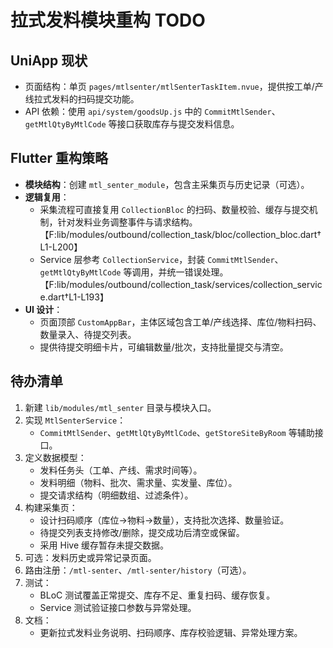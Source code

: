 # 拉式发料模块重构 TODO

## UniApp 现状
- 页面结构：单页 `pages/mtlsenter/mtlSenterTaskItem.nvue`，提供按工单/产线拉式发料的扫码提交功能。
- API 依赖：使用 `api/system/goodsUp.js` 中的 `CommitMtlSender`、`getMtlQtyByMtlCode` 等接口获取库存与提交发料信息。

## Flutter 重构策略
- **模块结构**：创建 `mtl_senter_module`，包含主采集页与历史记录（可选）。
- **逻辑复用**：
  - 采集流程可直接复用 `CollectionBloc` 的扫码、数量校验、缓存与提交机制，针对发料业务调整事件与请求结构。【F:lib/modules/outbound/collection_task/bloc/collection_bloc.dart†L1-L200】
  - Service 层参考 `CollectionService`，封装 `CommitMtlSender`、`getMtlQtyByMtlCode` 等调用，并统一错误处理。【F:lib/modules/outbound/collection_task/services/collection_service.dart†L1-L193】
- **UI 设计**：
  - 页面顶部 `CustomAppBar`，主体区域包含工单/产线选择、库位/物料扫码、数量录入、待提交列表。
  - 提供待提交明细卡片，可编辑数量/批次，支持批量提交与清空。

## 待办清单
1. 新建 `lib/modules/mtl_senter` 目录与模块入口。
2. 实现 `MtlSenterService`：
   - `CommitMtlSender`、`getMtlQtyByMtlCode`、`getStoreSiteByRoom` 等辅助接口。
3. 定义数据模型：
   - 发料任务头（工单、产线、需求时间等）。
   - 发料明细（物料、批次、需求量、实发量、库位）。
   - 提交请求结构（明细数组、过滤条件）。
4. 构建采集页：
   - 设计扫码顺序（库位→物料→数量），支持批次选择、数量验证。
   - 待提交列表支持修改/删除，提交成功后清空或保留。
   - 采用 Hive 缓存暂存未提交数据。
5. 可选：发料历史或异常记录页面。
6. 路由注册：`/mtl-senter`、`/mtl-senter/history`（可选）。
7. 测试：
   - BLoC 测试覆盖正常提交、库存不足、重复扫码、缓存恢复。
   - Service 测试验证接口参数与异常处理。
8. 文档：
   - 更新拉式发料业务说明、扫码顺序、库存校验逻辑、异常处理方案。
